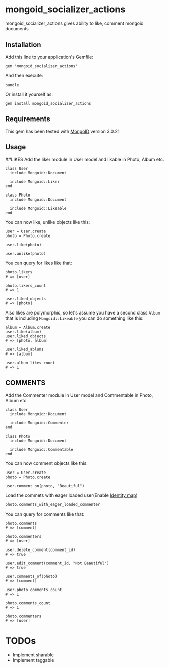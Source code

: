 # mongoid_socializer_actions

mongoid_socializer_actions gives ability to like, comment  mongoid documents


## Installation

Add this line to your application's Gemfile:

    gem 'mongoid_socializer_actions'

And then execute:

    bundle

Or install it yourself as:

    gem install mongoid_socializer_actions


## Requirements

This gem has been tested with [MongoID](http://mongoid.org/) version 3.0.21


## Usage

##LIKES
Add the liker module in User model and likable in Photo, Album etc.

    class User
      include Mongoid::Document

      include Mongoid::Liker
    end

    class Photo
      include Mongoid::Document

      include Mongoid::Likeable
    end

You can now like, unlike objects like this:

    user = User.create
    photo = Photo.create

    user.like(photo)

    user.unlike(photo)

You can query for likes like that:

    photo.likers
    # => [user]

    photo.likers_count
    # => 1

    user.liked_objects
    # => [photo]

Also likes are polymorphic, so let's assume you have a second class `Album` that is including `Mongoid::Likeable` you can do something like this:

    album = Album.create
    user.like(album)
    user.liked_objects
    # => [photo, album]

    user.liked_ablums
    # => [album]

    user.album_likes_count
    # => 1

## COMMENTS
Add the Commenter module in User model and Commentable in Photo, Album etc.

    class User
      include Mongoid::Document

      include Mongoid::Commenter
    end

    class Photo
      include Mongoid::Document

      include Mongoid::Commentable
    end

You can now comment objects like this:

    user = User.create
    photo = Photo.create

    user.comment_on(photo, "Beautiful")

Load the commets with eager loaded user(Enable [Identity map](http://mongoid.org/en/mongoid/docs/identity_map.html))

    photo.comments_with_eager_loaded_commenter

You can query for comments like that:

    photo.comments
    # => [comment]

    photo.commenters
    # => [user]

    user.delete_comment(comment_id)
    # => true

    user.edit_comment(comment_id, "Not Beautiful")
    # => true

    user.comments_of(photo)
    # => [comment]

    user.photo_comments_count
    # => 1

    photo.comments_count
    # => 1

    photo.commenters
    # => [user]


# TODOs

- Implement sharable
- Implement taggable